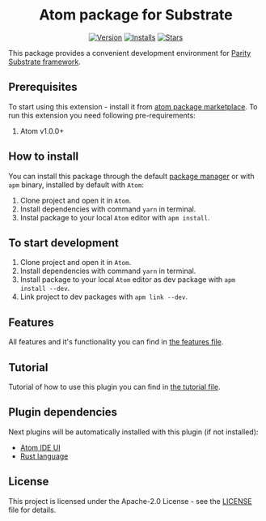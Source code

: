 <h1 align="center">Atom package for Substrate</h1>
<p align="center">
  <a href="https://atom.io/packages/substrate-plugin"><img src="https://badgen.net/apm/v/substrate-plugin" alt="Version"></a>
  <a href="https://atom.io/packages/substrate-plugin"><img src="https://badgen.net/apm/dl/substrate-plugin" alt="Installs"></a>
  <a href="https://github.com/everstake/atom-plugin-substrate/stargazers"><img src="https://badgen.net/apm/stars/substrate-plugin" alt="Stars"></a>
</p>

This package provides a convenient development environment for [Parity Substrate framework](https://github.com/paritytech/substrate).

## Prerequisites

To start using this extension - install it from [atom package marketplace](https://atom.io/packages/substrate-plugin). To run this extension you need following pre-requirements:

1. Atom v1.0.0+

## How to install

You can install this package through the default [package manager](https://flight-manual.atom.io/using-atom/sections/atom-packages/) or with `apm` binary, installed by default with `Atom`:

1. Clone project and open it in `Atom`.
2. Install dependencies with command `yarn` in terminal.
3. Instal package to your local `Atom` editor with `apm install`.

## To start development

1. Clone project and open it in `Atom`.
2. Install dependencies with command `yarn` in terminal.
3. Install package to your local `Atom` editor as dev package with `apm install --dev`.
4. Link project to dev packages with `apm link --dev`.

## Features

All features and it's functionality you can find in [the features file](docs/FEATURES.md).

## Tutorial

Tutorial of how to use this plugin you can find in [the tutorial file](docs/TUTORIAL.md).

## Plugin dependencies

Next plugins will be automatically installed with this plugin (if not installed):

* [Atom IDE UI](https://atom.io/packages/atom-ide-ui)
* [Rust language](https://atom.io/packages/ide-rust)

## License

This project is licensed under the Apache-2.0 License - see the [LICENSE](LICENSE) file for details.
